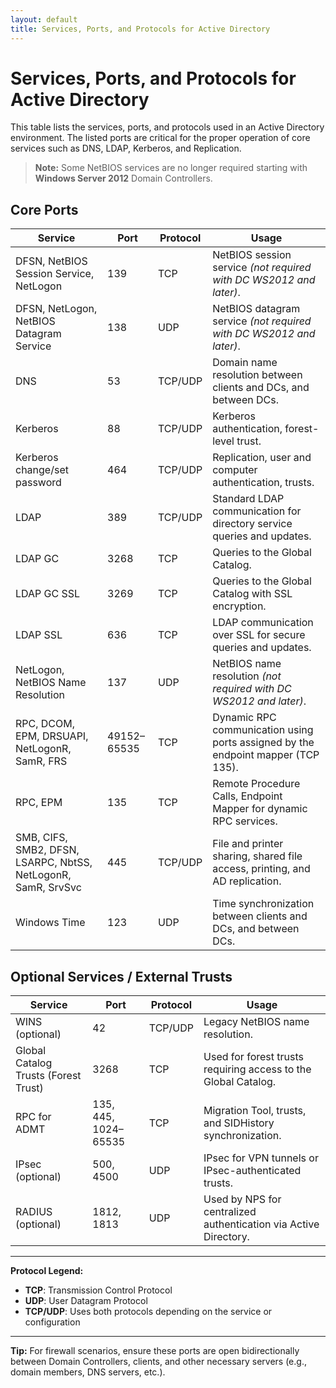 ```yaml
---
layout: default
title: Services, Ports, and Protocols for Active Directory
---
```


# Services, Ports, and Protocols for Active Directory

This table lists the services, ports, and protocols used in an Active Directory environment. The listed ports are critical for the proper operation of core services such as DNS, LDAP, Kerberos, and Replication.

> **Note:** Some NetBIOS services are no longer required starting with **Windows Server 2012** Domain Controllers.

## Core Ports

| **Service**                                               | **Port**         | **Protocol** | **Usage**                                                                                 |
|-----------------------------------------------------------|------------------|--------------|-------------------------------------------------------------------------------------------|
| DFSN, NetBIOS Session Service, NetLogon                   | 139              | TCP          | NetBIOS session service *(not required with DC WS2012 and later)*.                       |
| DFSN, NetLogon, NetBIOS Datagram Service                  | 138              | UDP          | NetBIOS datagram service *(not required with DC WS2012 and later)*.                      |
| DNS                                                       | 53               | TCP/UDP      | Domain name resolution between clients and DCs, and between DCs.                         |
| Kerberos                                                  | 88               | TCP/UDP      | Kerberos authentication, forest-level trust.                                             |
| Kerberos change/set password                              | 464              | TCP/UDP      | Replication, user and computer authentication, trusts.                                   |
| LDAP                                                      | 389              | TCP/UDP      | Standard LDAP communication for directory service queries and updates.                   |
| LDAP GC                                                   | 3268             | TCP          | Queries to the Global Catalog.                                                           |
| LDAP GC SSL                                               | 3269             | TCP          | Queries to the Global Catalog with SSL encryption.                                       |
| LDAP SSL                                                  | 636              | TCP          | LDAP communication over SSL for secure queries and updates.                              |
| NetLogon, NetBIOS Name Resolution                         | 137              | UDP          | NetBIOS name resolution *(not required with DC WS2012 and later)*.                       |
| RPC, DCOM, EPM, DRSUAPI, NetLogonR, SamR, FRS             | 49152–65535      | TCP          | Dynamic RPC communication using ports assigned by the endpoint mapper (TCP 135).         |
| RPC, EPM                                                  | 135              | TCP          | Remote Procedure Calls, Endpoint Mapper for dynamic RPC services.                        |
| SMB, CIFS, SMB2, DFSN, LSARPC, NbtSS, NetLogonR, SamR, SrvSvc | 445           | TCP/UDP      | File and printer sharing, shared file access, printing, and AD replication.              |
| Windows Time                                              | 123              | UDP          | Time synchronization between clients and DCs, and between DCs.                           |

## Optional Services / External Trusts

| **Service**                          | **Port**           | **Protocol** | **Usage**                                                                 |
|--------------------------------------|--------------------|--------------|----------------------------------------------------------------------------|
| WINS (optional)                      | 42                 | TCP/UDP      | Legacy NetBIOS name resolution.                                           |
| Global Catalog Trusts (Forest Trust) | 3268               | TCP          | Used for forest trusts requiring access to the Global Catalog.            |
| RPC for ADMT                         | 135, 445, 1024–65535 | TCP        | Migration Tool, trusts, and SIDHistory synchronization.                   |
| IPsec (optional)                     | 500, 4500          | UDP          | IPsec for VPN tunnels or IPsec-authenticated trusts.                      |
| RADIUS (optional)                   | 1812, 1813         | UDP          | Used by NPS for centralized authentication via Active Directory.          |

---

**Protocol Legend:**
- **TCP**: Transmission Control Protocol
- **UDP**: User Datagram Protocol
- **TCP/UDP**: Uses both protocols depending on the service or configuration

---

**Tip:** For firewall scenarios, ensure these ports are open bidirectionally between Domain Controllers, clients, and other necessary servers (e.g., domain members, DNS servers, etc.).
